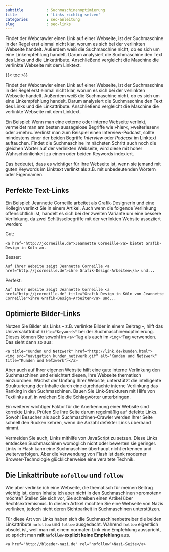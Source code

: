 ```yaml
---
subtitle          : Suchmaschinenoptimierung
title             : 'Links richtig setzen'
categories        : seo-anleitung
slug              : seo-links
---
```

Findet der Webcrawler einen Link auf einer Webseite, ist der Suchmaschine in der Regel erst einmal nicht klar, worum es sich bei der verlinkten Webseite handelt. Außerdem weiß die Suchmaschine nicht, ob es sich um eine Linkempfehlung handelt. Darum analysiert die Suchmaschine den Text des Links und die Linkattribute. Anschließend vergleicht die Maschine die verlinkte Webseite mit dem Linktext.
<!--more-->

{{< toc >}}

Findet der Webcrawler einen Link auf einer Webseite, ist der Suchmaschine in der Regel erst einmal nicht klar, worum es sich bei der verlinkten Webseite handelt. Außerdem weiß die Suchmaschine nicht, ob es sich um eine Linkempfehlung handelt. Darum analysiert die Suchmaschine den Text des Links und die Linkattribute. Anschließend vergleicht die Maschine die verlinkte Webseite mit dem Linktext.

Ein Beispiel: Wenn man eine externe oder interne Webseite verlinkt, vermeidet man am besten aussagelose Begriffe wie »hier«, »weiterlesen« oder »mehr«. Verlinkt man zum Beispiel einen Interview-Podcast, sollte mindestens einer der beiden Begriffe *Interview* oder *Podcast* im Linktext auftauchen. Findet die Suchmaschine im nächsten Schritt auch noch die gleichen Wörter auf der verlinkten Webseite, wird diese mit hoher Wahrscheinlichkeit zu einem oder beiden Keywords indexiert.

Das bedeutet, dass es wichtiger für Ihre Webseite ist, wenn sie jemand mit guten Keywords im Linktext verlinkt als z.B. mit unbedeutenden Wörtern oder Eigennamen.

## Perfekte Text-Links

Ein Beispiel: Jeannette Corneille arbeitet als Grafik-Designerin und eine Kollegin verlinkt Sie in einem Artikel. Auch wenn die folgende Verlinkung offensichtlich ist, handelt es sich bei der zweiten Variante um eine bessere Verlinkung, da zwei Schlüsselbegriffe mit der verlinkten Website assoziiert werden:

Gut:

    <a href="http://jcorneille.de">Jeannette Corneille</a> bietet Grafik-Design in Köln an.

Besser:

    Auf Ihrer Website zeigt Jeannette Corneille <a href="http://jcorneille.de">ihre Grafik-Design-Arbeiten</a> und...

Perfekt:

    Auf Ihrer Website zeigt Jeannette Corneille <a href="http://jcorneille.de" title="Grafik Design in Köln von Jeannette Corneille">ihre Grafik-Design-Arbeiten</a> und...

## Optimierte Bilder-Links

Nutzen Sie Bilder als Links – z.B. verlinkte Bilder in einem Beitrag –, hilft  das Universalattribut `title="Keywords"` bei der Suchmaschinenoptimierung. Dieses können Sie sowohl im `<a>`-Tag als auch im `<img>`-Tag verwenden. Das sieht dann so aus:

    <a title="Kunden und Netzwerk" href="http://link.de/kunden.html">
    <img src="navigation_kunden_netzwerk.gif" alt="Kunden und Netzwerk" title="Kunden und Netzwerk"></a>

Aber auch auf Ihrer eigenen Website hilft eine gute interne Verlinkung den Suchmaschinen und erleichtert diesen, Ihre Webseite thematisch einzuordnen. Wächst der Umfang Ihrer Website, unterstützt die intelligente Strukturierung der Inhalte durch eine durchdachte interne Verlinkung das Ranking in den Suchmaschinen. Bauen Sie Link-Strukturen mit Hilfe von Textlinks auf, in welchen Sie die Schlagwörter unterbringen.

Ein weiterer wichtiger Faktor für die Anerkennung einer Website sind korrekte Links. Prüfen Sie Ihre Seite darum regelmäßig auf defekte Links. Sowohl Besucher als auch Suchmaschinen-Crawler werden Ihrer Seite schnell den Rücken kehren, wenn die Anzahl defekter Links überhand nimmt.

Vermeiden Sie auch, Links mithilfe von JavaScript zu setzen. Diese Links entdecken Suchmaschinen womöglich nicht oder bewerten sie geringer. Links in Flash kann eine Suchmaschine überhaupt nicht erkennen und weiterverfolgen. Aber die Verwendung von Flash ist dank moderner Browser-Technologie glücklicherweise eine veraltete Technik.

## Die Linkattribute `nofollow` und `follow`

Wie aber verlinke ich eine Webseite, die thematisch für meinen Beitrag wichtig ist, deren Inhalte ich aber nicht in den Suchmaschinen »promoten« möchte? Stellen Sie sich vor, Sie schreiben einen Artikel über Rechtsextremismus. In diesem Artikel möchten Sie eine Webseite von Nazis verlinken, jedoch nicht deren Sichtbarkeit in Suchmaschinen unterstützen.

Für diese Art von Links haben sich die Suchmaschinenbetreiber die beiden Linkattribute `nofollow` und `follow` ausgedacht. Während `follow` eigentlich  obsolet ist, weil man mit einem normalen Link eine Empfehlung ausspricht, so spricht man **mit `nofollow` explizit keine Empfehlung** aus.

    <a href="http://bloeder-nazi.de" rel=“nofollow“>Nazi-Seite</a>
